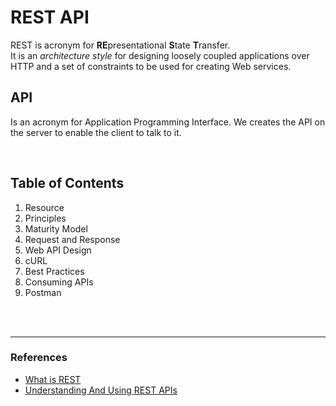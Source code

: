 # REST API

REST is acronym for **RE**presentational **S**tate **T**ransfer.<br>
It is an *architecture style* for designing loosely coupled applications over HTTP and a set of constraints to be used for creating Web services.

## API
Is an acronym for Application Programming Interface. We creates the API on the server to enable the client to talk to it.


<br>

## Table of Contents

1. Resource
2. Principles
3. Maturity Model
4. Request and Response
5. Web API Design
6. cURL
7. Best Practices
8. Consuming APIs
9. Postman


<br>
<br>

---
### References
* [What is REST](https://restfulapi.net/)
* [Understanding And Using REST APIs](https://www.smashingmagazine.com/2018/01/understanding-using-rest-api/)